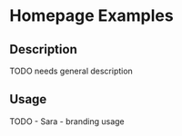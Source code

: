 # Homepage Examples

## Description
TODO needs general description

## Usage
TODO - Sara - branding usage